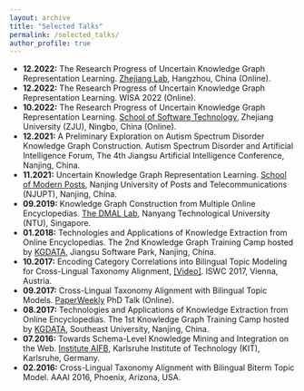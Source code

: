 ```yaml
---
layout: archive
title: "Selected Talks"
permalink: /selected_talks/
author_profile: true
---
```

* **12.2022:** The Research Progress of Uncertain Knowledge Graph Representation Learning. [Zhejiang Lab](https://www.zhejianglab.com/), Hangzhou, China (Online).
* **12.2022:** The Research Progress of Uncertain Knowledge Graph Representation Learning. WISA 2022 (Online).
* **10.2022:** The Research Progress of Uncertain Knowledge Graph Representation Learning. [School of Software Technology](https://www.cst.zju.edu.cn), Zhejiang University (ZJU), Ningbo, China (Online).
* **12.2021:** A Preliminary Exploration on Autism Spectrum Disorder Knowledge Graph Construction. Autism Spectrum Disorder and Artificial Intelligence Forum, The 4th Jiangsu Artificial Intelligence Conference, Nanjing, China.
* **11.2021:** Uncertain Knowledge Graph Representation Learning. [School of Modern Posts](http://scse.ntu.edu.sg/Research/DMAL/Pages/Home.aspx), Nanjing University of Posts and Telecommunications (NJUPT), Nanjing, China.
* **09.2019:** Knowledge Graph Construction from Multiple Online Encyclopedias. [The DMAL Lab](http://scse.ntu.edu.sg/Research/DMAL/Pages/Home.aspx), Nanyang Technological University (NTU), Singapore.
* **01.2018:** Technologies and Applications of Knowledge Extraction from Online Encyclopedias. The 2nd Knowledge Graph Training Camp hosted by [KGDATA](https://www.kgtdata.com), Jiangsu Software Park, Nanjing, China.
* **10.2017:** Encoding Category Correlations into Bilingual Topic Modeling for Cross-Lingual Taxonomy Alignment, [[Video]](http://videolectures.net/iswc2017_wu_category_correlations). ISWC 2017, Vienna, Austria.
* **09.2017:** Cross-Lingual Taxonomy Alignment with Bilingual Topic Models. [PaperWeekly](https://www.paperweekly.site) PhD Talk (Online).
* **08.2017:** Technologies and Applications of Knowledge Extraction from Online Encyclopedias. The 1st Knowledge Graph Training Camp hosted by [KGDATA](https://www.kgtdata.com), Southeast University, Nanjing, China.
* **07.2016:** Towards Schema-Level Knowledge Mining and Integration on the Web. [Institute AIFB](http://www.aifb.kit.edu/web/Hauptseite/en), Karlsruhe Institute of Technology (KIT), Karlsruhe, Germany.
* **02.2016:** Cross-Lingual Taxonomy Alignment with Bilingual Biterm Topic Model. AAAI 2016, Phoenix, Arizona, USA.